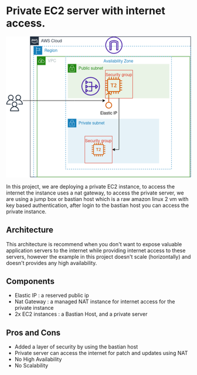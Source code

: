 # Private EC2 server with internet access.

<div align="center">
    <img src="../../images/aws/2-private-server.png">
</div>

In this project, we are deploying a private EC2 instance, to access the internet the instance uses a nat gateway,
to access the private server, we are using a jump box or bastian host which is a raw amazon linux 2 vm with key based authentication, after login to the bastian host you can access the private instance.

## Architecture

This architecture is recommend when you don't want to expose valuable application servers to the internet while providing internet access to these servers, however the example in this project doesn't scale (horizontally) and doesn't provides any high availability.

## Components

-   Elastic IP : a reserved public ip
-   Nat Gateway : a managed NAT instance for internet access for the private instance
-   2x EC2 instances : a Bastian Host, and a private server

## Pros and Cons

-   Added a layer of security by using the bastian host
-   Private server can access the internet for patch and updates using NAT
-   No High Availability
-   No Scalability
